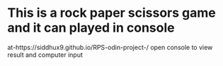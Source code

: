 <h1> This is a rock paper scissors game and it can played in console</h1>
at-https://siddhux9.github.io/RPS-odin-project-/
open console to view result and computer input
